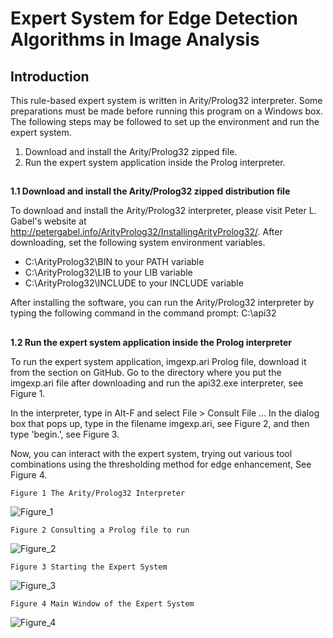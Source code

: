 # Expert System for Edge Detection Algorithms in Image Analysis

## Introduction

This rule-based expert system is written in Arity/Prolog32 interpreter. Some preparations must be made before running this program on a Windows box. The following steps may be followed to set up the environment and run the expert system.

1. Download and install the Arity/Prolog32 zipped file.
2. Run the expert system application inside the Prolog interpreter.

##
**1.1 Download and install the Arity/Prolog32 zipped distribution file**

To download and install the Arity/Prolog32 interpreter, please visit Peter L. Gabel's website at http://petergabel.info/ArityProlog32/InstallingArityProlog32/. After downloading, set the following system environment variables.

+ C:\ArityProlog32\BIN to your PATH variable
+ C:\ArityProlog32\LIB to your LIB variable
+ C:\ArityProlog32\INCLUDE to your INCLUDE variable

After installing the software, you can run the Arity/Prolog32 interpreter by typing the following command in the command prompt: C:\api32

##
**1.2 Run the expert system application inside the Prolog interpreter**

To run the expert system application, imgexp.ari Prolog file, download it from the section on GitHub. Go to the directory where you put the imgexp.ari file after downloading and run the api32.exe interpreter, see Figure 1.

In the interpreter, type in Alt-F and select File > Consult File … In the dialog box that pops up, type in the filename imgexp.ari, see Figure 2, and then type 'begin.', see Figure 3.

Now, you can interact with the expert system, trying out various tool combinations using the thresholding method for edge enhancement, See Figure 4.

	Figure 1 The Arity/Prolog32 Interpreter

![Figure_1](https://github.com/user-attachments/assets/b283cbb5-d711-4890-930f-9494167c8d81)

	Figure 2 Consulting a Prolog file to run

![Figure_2](https://github.com/user-attachments/assets/25f5cea1-9273-4190-9f25-9b5b3f9aec99)

	Figure 3 Starting the Expert System

![Figure_3](https://github.com/user-attachments/assets/91fbf5bb-55f7-48dd-8e05-0239d45d5e07)

	Figure 4 Main Window of the Expert System

![Figure_4](https://github.com/user-attachments/assets/cddc8e22-287d-41ef-ac9e-b947a5e55b50)

		
		




